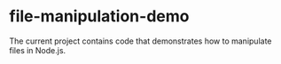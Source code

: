 # file-manipulation-demo
The current project contains code that demonstrates how to manipulate files in Node.js.
